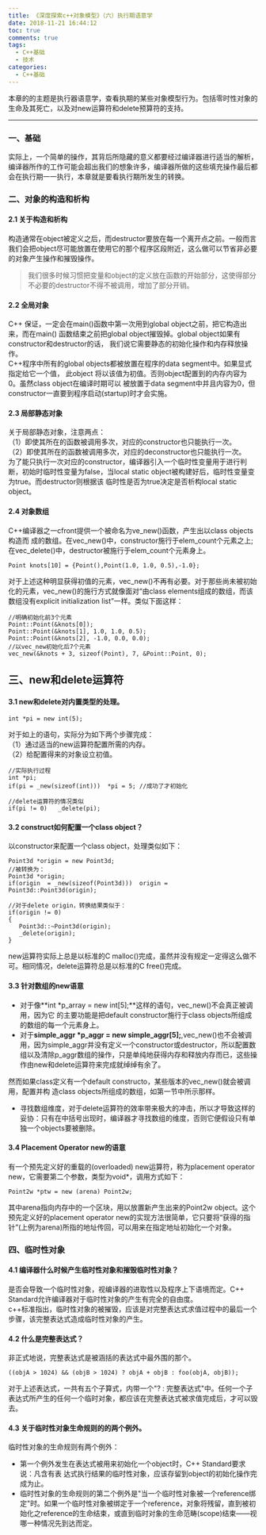 ```yaml
---
title: 《深度探索c++对象模型》（六）执行期语意学
date: 2018-11-21 16:44:12
toc: true
comments: true
tags:
  - C++基础
  - 技术
categories:
  - C++基础
---
```


本章的的主题是执行器语意学，查看执期的某些对象模型行为。包括零时性对象的生命及其死亡，以及对new运算符和delete预算符的支持。
<!--more-->

------------------------------------
### 一、基础
实际上，一个简单的操作，其背后所隐藏的意义都要经过编译器进行适当的解析，编译器所作的工作可能会超出我们的想象许多，编译器所做的这些填充操作最后都会在执行期一一执行，本章就是要看执行期所发生的转换。

### 二、对象的构造和析构
#### 2.1 关于构造和析构
构造通常在object被定义之后，而destructor要放在每一个离开点之前。一般而言我们会把object尽可能放置在使用它的那个程序区段附近，这么做可以节省非必要的对象产生操作和摧毁操作。
> 我们很多时候习惯把变量和object的定义放在函数的开始部分，这使得部分不必要的destructor不得不被调用，增加了部分开销。

#### 2.2 全局对象
C++ 保证，一定会在main()函数中第一次用到global object之前，把它构造出来，而在main() 函数结束之前把global object摧毁掉。global object如果有constructor和destructor的话， 我们说它需要静态的初始化操作和内存释放操作。   
C++程序中所有的global objects都被放置在程序的data segment中。如果显式指定给它一个值， 此object 将以该值为初值。否则object配置到的内存内容为0。虽然class object在编译时期可以 被放置于data segment中并且内容为0，但constructor一直要到程序启动(startup)时才会实施。  

#### 2.3 局部静态对象
关于局部静态对象，注意两点：    
（1）即使其所在的函数被调用多次，对应的constructor也只能执行一次。    
（2）即使其所在的函数被调用多次，对应的deconstructor也只能执行一次。    
为了能只执行一次对应的constructor，编译器引入一个临时性变量用于进行判断，初始时临时性变量为false，当local static object被构建好后，临时性变量变为true。而destructor则根据该 临时性是否为true决定是否析构local static object。

#### 2.4 对象数组
C\+\+编译器之一cfront提供一个被命名为ve\_new()函数，产生出以class objects构造而 成的数组。在vec\_new()中，constructor施行于elem_count个元素之上;在vec_delete()中，destructor被施行于elem\_count个元素身上。
```
Point knots[10] = {Point(),Point(1.0, 1.0, 0.5),-1.0};
```
对于上述这种明显获得初值的元素，vec\_new()不再有必要。对于那些尚未被初始化的元素，vec_new()的施行方式就像面对“由class elements组成的数组，而该数组没有explicit initialization list”一样。类似下面这样：
```
//明确初始化前3个元素
Point::Point(&knots[0]);
Point::Point(&knots[1], 1.0, 1.0, 0.5);
Point::Point(&knots[2], -1.0, 0.0, 0.0);
//以vec_new初始化后7个元素
vec_new(&knots + 3, sizeof(Point), 7, &Point::Point, 0);
```

## 三、new和delete运算符
#### 3.1 new和delete对内置类型的处理。
```
int *pi = new int(5);
```
对于如上的语句，实际分为如下两个步骤完成：     
（1）通过适当的new运算符配置所需的内存。    
（2）给配置得来的对象设立初值。   
```
//实际执行过程
int *pi;
if(pi = _new(sizeof(int)))  *pi = 5; //成功了才初始化

//delete运算符的情况类似
if(pi != 0)   _delete(pi);
```
#### 3.2 construct如何配置一个class object？
以constructor来配置一个class object，处理类似如下：
```
Point3d *origin = new Point3d;
//被转换为：
Point3d *origin;
if(origin  = _new(sizeof(Point3d)))  origin = Point3d::Point3d(origin);

//对于delete origin，转换结果类似于：
if(origin != 0)   
{
   Point3d::~Point3d(origin);
   _delete(origin);
}
```
new运算符实际上总是以标准的C malloc()完成，虽然并没有规定一定得这么做不可。相同情况，delete运算符总是以标准的C free()完成。

#### 3.3 针对数组的new语意
* 对于像**int *p_array = new int[5];**这样的语句，vec\_new()不会真正被调用，因为它 的主要功能是把default constructor施行于class objects所组成的数组的每一个元素身上。
* 对于**simple_aggr *p_aggr = new simple_aggr[5];**,vec\_new()也不会被调用，因为simple\_aggr并没有定义一个constructor或destructor，所以配置数组以及清除p\_aggr数组的操作，只是单纯地获得内存和释放内存而已，这些操作由new和delete运算符来完成就绰绰有余了。

然而如果class定义有一个default constructo，某些版本的vec_new()就会被调用，配置并构 造class objects所组成的数组，如第一节中所示那样。  
* 寻找数组维度，对于delete运算符的效率带来极大的冲击，所以才导致这样的妥协：只有在中括号出现时，编译器才寻找数组的维度，否则它便假设只有单独一个objects要被删除。

#### 3.4 Placement Operator new的语意
有一个预先定义好的重载的(overloaded) new运算符，称为placement operator new，它需要第二个参数，类型为void*，调用方式如下：
```
Point2w *ptw = new (arena) Point2w;
```
其中arena指向内存中的一个区块，用以放置新产生出来的Point2w object。这个预先定义好的placement operator new的实现方法很简单，它只要将“获得的指针”(上例为arena)所指的地址传回，可以用来在指定地址初始化一个对象。

### 四、临时性对象
#### 4.1 编译器什么时候产生临时性对象和摧毁临时性对象？
是否会导致一个临时性对象，视编译器的进取性以及程序上下语境而定。C\+\+ Standard允许编译器对于临时性对象的产生有完全的自由度。    
c\+\+标准指出，临时性对象的被摧毁，应该是对完整表达式求值过程中的最后一个步骤，该完整表达式造成临时性对象的产生。

#### 4.2 什么是完整表达式？
非正式地说，完整表达式是被涵括的表达式中最外围的那个。
```
((objA > 1024) && (objB > 1024) ? objA + objB : foo(objA, objB));
```
对于上述表达式，一共有五个子算式，内带一个"? : 完整表达式"中。任何一个子表达式所产生的任何一个临时对象，都应该在完整表达式被求值完成后，才可以毁去。

#### 4.3 关于临时性对象生命规则的的两个例外。
临时性对象的生命规则有两个例外：
* 第一个例外发生在表达式被用来初始化一个object时，C++ Standard要求说：凡含有表 达式执行结果的临时性对象，应该存留到object的初始化操作完成为止。
* 临时性对象的生命规则的第二个例外是"当一个临时性对象被一个reference绑定"时。如果一个临时性对象被绑定于一个reference，对象将残留，直到被初始化之reference的生命结束，或直到临时对象的生命范畴(scope)结束——视哪一种情况先到达而定。